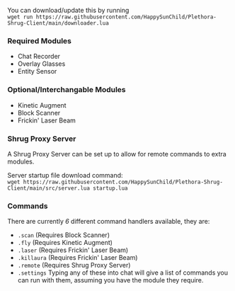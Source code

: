 You can download/update this by running<br/>
`wget run https://raw.githubusercontent.com/HappySunChild/Plethora-Shrug-Client/main/downloader.lua`

### Required Modules
- Chat Recorder
- Overlay Glasses
- Entity Sensor

### Optional/Interchangable Modules
- Kinetic Augment
- Block Scanner
- Frickin' Laser Beam

### Shrug Proxy Server
A Shrug Proxy Server can be set up to allow for remote commands to extra modules.<br/>

Server startup file download command:<br/>
`wget https://raw.githubusercontent.com/HappySunChild/Plethora-Shrug-Client/main/src/server.lua startup.lua`

### Commands
There are currently *6* different command handlers available, they are:
- `.scan` (Requires Block Scanner)
- `.fly` (Requires Kinetic Augment)
- `.laser` (Requires Frickin' Laser Beam)
- `.killaura` (Requires Frickin' Laser Beam)
- `.remote` (Requires Shrug Proxy Server)
- `.settings`
Typing any of these into chat will give a list of commands you can run with them, assuming you have the module they require.
